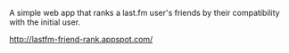 A simple web app that ranks a last.fm user's friends by their compatibility with the initial user.

http://lastfm-friend-rank.appspot.com/